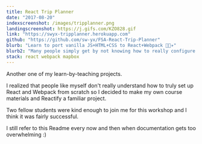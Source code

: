 ```yaml
---
title: React Trip Planner
date: "2017-08-20"
indexscreenshot: /images/tripplanner.png
landingscreenshot: https://j.gifs.com/KZO828.gif
link: "https://swyx-tripplanner.herokuapp.com"
github: "https://github.com/sw-yx/FSA-React-Trip-Planner"
blurb: "Learn to port vanilla JS+HTML+CSS to React+Webpack 👩‍🏫✈️"
blurb2: "Many people simply get by not knowing how to really configure Webpack or set up React from scratch. This project provides a self contained exercise that teaches both Webpack and React, and solutions are included. Includes two-part video recording of live coding! 📹"
stack: react webpack mapbox
---
```


Another one of my learn-by-teaching projects.

I realized that people like myself don't really understand how to truly set up React and Webpack from scratch so I decided to make my own course materials and Reactify a familiar project.

Two fellow students were kind enough to join me for this workshop and I think it was fairly successful.

I still refer to this Readme every now and then when documentation gets too overwhelming :)